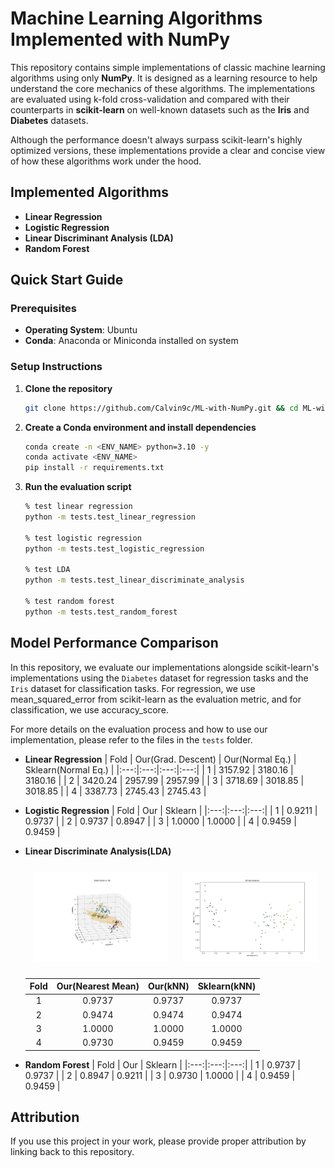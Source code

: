# Machine Learning Algorithms Implemented with NumPy

This repository contains simple implementations of classic machine learning algorithms using only **NumPy**. It is designed as a learning resource to help understand the core mechanics of these algorithms. The implementations are evaluated using k-fold cross-validation and compared with their counterparts in **scikit-learn** on well-known datasets such as the **Iris** and **Diabetes** datasets.

Although the performance doesn't always surpass scikit-learn's highly optimized versions, these implementations provide a clear and concise view of how these algorithms work under the hood.

## Implemented Algorithms
- **Linear Regression**
- **Logistic Regression**
- **Linear Discriminant Analysis (LDA)**
- **Random Forest**

## Quick Start Guide

### Prerequisites
- **Operating System**: Ubuntu
- **Conda**: Anaconda or Miniconda installed on system

### Setup Instructions
1. **Clone the repository**
    ```bash
    git clone https://github.com/Calvin9c/ML-with-NumPy.git && cd ML-with-NumPy
    ```
2. **Create a Conda environment and install dependencies**
    ```bash
    conda create -n <ENV_NAME> python=3.10 -y
    conda activate <ENV_NAME>
    pip install -r requirements.txt
    ```
3. **Run the evaluation script**
    ```bash
    % test linear regression
    python -m tests.test_linear_regression

    % test logistic regression
    python -m tests.test_logistic_regression

    % test LDA
    python -m tests.test_linear_discriminate_analysis 

    % test random forest
    python -m tests.test_random_forest
    ```

## Model Performance Comparison

In this repository, we evaluate our implementations alongside scikit-learn's implementations using the `Diabetes` dataset for regression tasks and the `Iris` dataset for classification tasks. For regression, we use mean_squared_error from scikit-learn as the evaluation metric, and for classification, we use accuracy_score.

For more details on the evaluation process and how to use our implementation, please refer to the files in the `tests` folder.

 - **Linear Regression**
    | Fold | Our(Grad. Descent) | Our(Normal Eq.) | Sklearn(Normal Eq.) |
    |:---:|:---:|:---:|:---:|
    | 1 | 3157.92 | 3180.16 | 3180.16 |
    | 2 | 3420.24 | 2957.99 | 2957.99 |
    | 3 | 3718.69 | 3018.85 | 3018.85 |
    | 4 | 3387.73 | 2745.43 | 2745.43 |

 - **Logistic Regression**
    | Fold | Our | Sklearn |
    |:---:|:---:|:---:|
    | 1 | 0.9211 | 0.9737 |
    | 2 | 0.9737 | 0.8947 |
    | 3 | 1.0000 | 1.0000 |
    | 4 | 0.9459 | 0.9459 |

 - **Linear Discriminate Analysis(LDA)**

   <p align="center">
   <img src="linear_discriminate_analysis/demo/orig_and_proj.png" alt="Image 1" width="45%" style="display: inline-block; margin: 10px;">
   <img src="linear_discriminate_analysis/demo/lda_features.png" alt="Image 2" width="45%" style="display: inline-block; margin: 10px;">
   </p>

    | Fold | Our(Nearest Mean) | Our(kNN) | Sklearn(kNN) |
    |:---:|:---:|:---:|:---:|
    | 1 | 0.9737 | 0.9737 | 0.9737 |
    | 2 | 0.9474 | 0.9474 | 0.9474 |
    | 3 | 1.0000 | 1.0000 | 1.0000 |
    | 4 | 0.9730 | 0.9459 | 0.9459 |

 - **Random Forest**
    | Fold | Our | Sklearn |
    |:---:|:---:|:---:|
    | 1 | 0.9737 | 0.9737 |
    | 2 | 0.8947 | 0.9211 |
    | 3 | 0.9730 | 1.0000 |
    | 4 | 0.9459 | 0.9459 |

## Attribution
If you use this project in your work, please provide proper attribution by linking back to this repository.